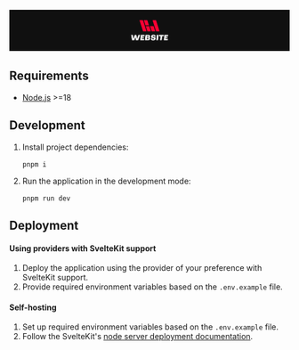 <p align="center">
  <a href="https://bartosjiri.com" target="_blank"><img src="static/meta/repository-logo.png" alt="Repository logo" /></a>
</p>

## Requirements

- [Node.js](https://nodejs.org/en/) >=18

## Development

1. Install project dependencies:
   ```
   pnpm i
   ```
2. Run the application in the development mode:
   ```
   pnpm run dev
   ```

## Deployment

#### Using providers with SvelteKit support

1. Deploy the application using the provider of your preference with SvelteKit support.
2. Provide required environment variables based on the `.env.example` file.

#### Self-hosting

1. Set up required environment variables based on the `.env.example` file.
2. Follow the SvelteKit's [node server deployment documentation](https://kit.svelte.dev/docs/adapter-node).

